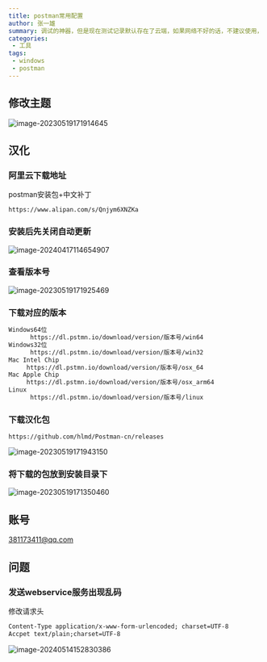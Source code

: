 ```yaml
---
title: postman常用配置
author: 张一雄
summary: 调试的神器，但是现在测试记录默认存在了云端，如果网络不好的话，不建议使用，我就好多次找不到测试记录，而影响了开发进度！
categories:
 - 工具
tags:
 - windows
 - postman
---
```


## 修改主题

![image-20230519171914645](https://img.myfox.fun/img/20230519171915.png)

## 汉化

### 阿里云下载地址

postman安装包+中文补丁

```http
https://www.alipan.com/s/Qnjym6XNZKa
```

### 安装后先关闭自动更新

![image-20240417114654907](https://img.myfox.fun/img/20240417114657.png)

### 查看版本号

![image-20230519171925469](https://img.myfox.fun/img/20230519171926.png)

### 下载对应的版本

```txt
Windows64位
      https://dl.pstmn.io/download/version/版本号/win64​
Windows32位
      https://dl.pstmn.io/download/version/版本号/win32​
Mac Intel Chip
     https://dl.pstmn.io/download/version/版本号/osx_64​
Mac Apple Chip
     https://dl.pstmn.io/download/version/版本号/osx_arm64​
Linux
      https://dl.pstmn.io/download/version/版本号/linux​
```

### 下载汉化包

```http
https://github.com/hlmd/Postman-cn/releases
```

![image-20230519171943150](https://img.myfox.fun/img/20230519171944.png)

### 将下载的包放到安装目录下

![image-20230519171350460](https://img.myfox.fun/img/20230519171351.png)

## 账号

381173411@qq.com

## 问题

### 发送webservice服务出现乱码

修改请求头

```txt
Content-Type application/x-www-form-urlencoded; charset=UTF-8
Accpet text/plain;charset=UTF-8
```

![image-20240514152830386](https://img.myfox.fun/img/20240514152832.png)

























